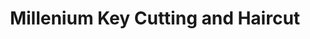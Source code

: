 ---
title: "Millenium Key Cutting and Haircut"
url: /accra/millenium-key-cutting-and-haircut/
shop: Friseur
---